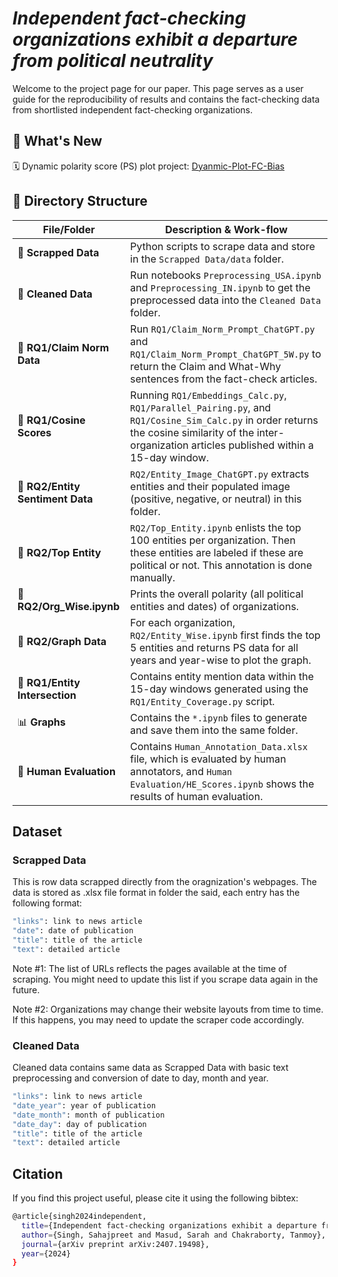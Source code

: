 # _**Independent fact-checking organizations exhibit a departure from political neutrality**_
Welcome to the project page for our paper. This page serves as a user guide for the reproducibility of results and contains the fact-checking data from shortlisted independent fact-checking organizations.

## 🌟 What's New
🗓 Dynamic polarity score (PS) plot project: [Dyanmic-Plot-FC-Bias](https://github.com/sahajps/Dyanmic-Plot-FC-Bias)

## 📂 Directory Structure

| **File/Folder**                   | **Description & Work-flow**                                                                                             |
|-------------------------------------|-------------------------------------------------------------------------------------------------------------|
| 📂 **Scrapped Data**                | Python scripts to scrape data and store in the `Scrapped Data/data` folder.                                 |
| 📂 **Cleaned Data**                 | Run notebooks `Preprocessing_USA.ipynb` and `Preprocessing_IN.ipynb` to get the preprocessed data into the `Cleaned Data` folder. |
| 📂 **RQ1/Claim Norm Data**       | Run `RQ1/Claim_Norm_Prompt_ChatGPT.py` and `RQ1/Claim_Norm_Prompt_ChatGPT_5W.py` to return the Claim and What-Why sentences from the fact-check articles. |
| 📂 **RQ1/Cosine Scores**             | Running `RQ1/Embeddings_Calc.py`, `RQ1/Parallel_Pairing.py`, and `RQ1/Cosine_Sim_Calc.py` in order returns the cosine similarity of the inter-organization articles published within a 15-day window. |
| 📂 **RQ2/Entity Sentiment Data**     | `RQ2/Entity_Image_ChatGPT.py` extracts entities and their populated image (positive, negative, or neutral) in this folder. |
| 📂 **RQ2/Top Entity**               | `RQ2/Top_Entity.ipynb` enlists the top 100 entities per organization. Then these entities are labeled if these are political or not. This annotation is done manually. |
| 📄 **RQ2/Org_Wise.ipynb**       | Prints the overall polarity (all political entities and dates) of organizations.                         |
| 📂 **RQ2/Graph Data**               | For each organization, `RQ2/Entity_Wise.ipynb` first finds the top 5 entities and returns PS data for all years and year-wise to plot the graph. |
| 📂 **RQ1/Entity Intersection**       | Contains entity mention data within the 15-day windows generated using the `RQ1/Entity_Coverage.py` script.    |
| 📊 **Graphs**                       | Contains the `*.ipynb` files to generate and save them into the same folder.                                   |
| 📂 **Human Evaluation**                    | Contains `Human_Annotation_Data.xlsx` file, which is evaluated by human annotators, and `Human Evaluation/HE_Scores.ipynb` shows the results of human evaluation. |

## Dataset

### Scrapped Data
This is row data scrapped directly from the oragnization's webpages. The data is stored as .xlsx file format in folder the said, each entry has the following format:

```bash
"links": link to news article
"date": date of publication
"title": title of the article
"text": detailed article
```

Note #1: The list of URLs reflects the pages available at the time of scraping. You might need to update this list if you scrape data again in the future.

Note #2: Organizations may change their website layouts from time to time. If this happens, you may need to update the scraper code accordingly.

### Cleaned Data
Cleaned data contains same data as Scrapped Data with basic text preprocessing and conversion of date to day, month and year.

```bash
"links": link to news article
"date_year": year of publication
"date_month": month of publication
"date_day": day of publication
"title": title of the article
"text": detailed article
```

## Citation

If you find this project useful, please cite it using the following bibtex: 

```sh
@article{singh2024independent,
  title={Independent fact-checking organizations exhibit a departure from political neutrality},
  author={Singh, Sahajpreet and Masud, Sarah and Chakraborty, Tanmoy},
  journal={arXiv preprint arXiv:2407.19498},
  year={2024}
}
```
